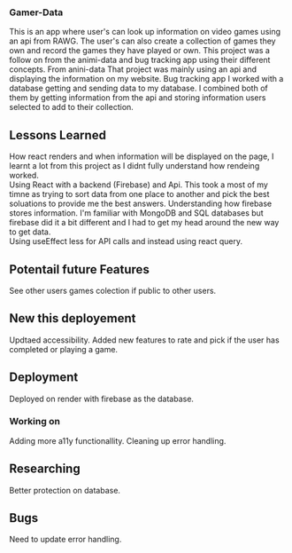 ### Gamer-Data
This is an app where user's can look up information on video games using an api from RAWG. The user's can also create a collection of games they own and record the games they have played or own. This project was a follow on from the animi-data and bug tracking app using their different concepts. From anini-data That project was mainly using an api and displaying the information on my website. Bug tracking app I worked with a database getting and sending data to my database. I combined both of them by getting information from the api and storing information users selected to add to their collection. 

## Lessons Learned
How react renders and when information will be displayed on the page, I learnt a lot from this project as I didnt fully understand how rendeing worked.  
Using React with a backend (Firebase) and Api. This took a most of my timne as trying to sort data from one place to another and pick the best soluations to provide me the best answers. 
Understanding how firebase stores information. I'm familiar with MongoDB and SQL databases but firebase did it a bit different and I had to get my head around the new way to get data.   
Using useEffect less for API calls and instead using react query. 


## Potentail future Features
See other users games colection if public to other users. 

## New this deployement 
Updtaed accessibility. 
Added new features to rate and pick if the user has completed or playing a game. 

## Deployment
Deployed on render with firebase as the database.

### Working on
Adding more a11y functionallity. 
Cleaning up error handling. 


## Researching 
Better protection on database. 


## Bugs
Need to update error handling.  

